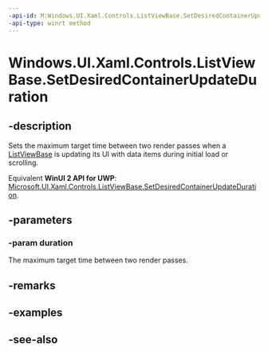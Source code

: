 ```yaml
---
-api-id: M:Windows.UI.Xaml.Controls.ListViewBase.SetDesiredContainerUpdateDuration(Windows.Foundation.TimeSpan)
-api-type: winrt method
---
```


<!-- Method syntax
public void SetDesiredContainerUpdateDuration(Windows.Foundation.TimeSpan duration)
-->

# Windows.UI.Xaml.Controls.ListViewBase.SetDesiredContainerUpdateDuration

## -description
Sets the maximum target time between two render passes when a [ListViewBase](listviewbase.md) is updating its UI with data items during initial load or scrolling.

Equivalent **WinUI 2 API for UWP**: [Microsoft.UI.Xaml.Controls.ListViewBase.SetDesiredContainerUpdateDuration](/windows/winui/api/microsoft.ui.xaml.controls.listviewbase.setdesiredcontainerupdateduration).

## -parameters
### -param duration
The maximum target time between two render passes.

## -remarks

## -examples

## -see-also
